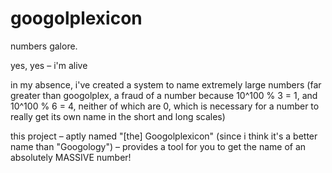 # googolplexicon
numbers galore.

yes, yes – i'm alive

in my absence, i've created a system to name extremely large numbers (far greater than googolplex, a fraud of a number because 10^100 % 3 = 1, and 10^100 % 6 = 4, neither of which are 0, which is necessary for a number to really get its own name in the short and long scales)

this project – aptly named "\[the\] Googolplexicon" (since i think it's a better name than "Googology") – provides a tool for you to get the name of an absolutely MASSIVE number!
